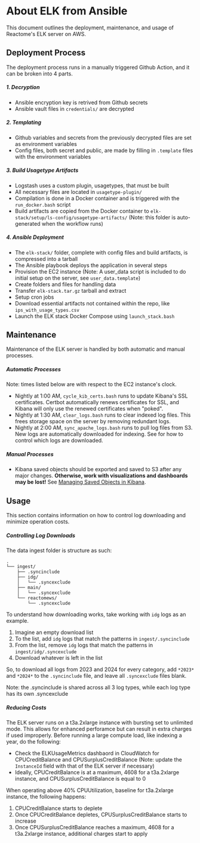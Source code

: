# About ELK from Ansible
This document outlines the deployment, maintenance, and usage of Reactome's ELK server on AWS.

## Deployment Process
The deployment process runs in a manually triggered Github Action, and it can be broken into 4 parts.

##### 1. Decryption
- Ansible encryption key is retrived from Github secrets
- Ansible vault files in `credentials/` are decrypted

##### 2. Templating
- Github variables and secrets from the previously decrypted files are set as environment variables
- Config files, both secret and public, are made by filling in `.template` files with the environment variables

##### 3. Build Usagetype Artifacts
- Logstash uses a custom plugin, usagetypes, that must be built
- All necessary files are located in `usagetype-plugin/`
- Compilation is done in a Docker container and is triggered with the `run_docker.bash` script
- Build artifacts are copied from the Docker container to `elk-stack/setup/ls-config/usagetype-artifacts/` (Note: this folder is auto-generated when the workflow runs)

##### 4. Ansible Deployment
- The `elk-stack/` folder, complete with config files and build artifacts, is compressed into a tarball
- The Ansible playbook deploys the application in several steps
 - Provision the EC2 instance (Note: A user_data script is included to do initial setup on the server, see `user_data.template`)
 - Create folders and files for handling data
 - Transfer `elk-stack.tar.gz` tarball and extract
 - Setup cron jobs
 - Download essential artifacts not contained within the repo, like `ips_with_usage_types.csv`
 - Launch the ELK stack Docker Compose using `launch_stack.bash`

## Maintenance
Maintenance of the ELK server is handled by both automatic and manual processes.

##### Automatic Processes
Note: times listed below are with respect to the EC2 instance's clock.

- Nightly at 1:00 AM, `cycle_kib_certs.bash` runs to update Kibana's SSL certificates. Certbot automatically renews certificates for SSL, and Kibana will only use the renewed certificates when "poked".
- Nightly at 1:30 AM, `clear_logs.bash` runs to clear indexed log files. This frees storage space on the server by removing redundant logs.
- Nightly at 2:00 AM, `sync_apache_logs.bash` runs to pull log files from S3. New logs are automatically downloaded for indexing. See <link> for how to control which logs are downloaded.

##### Manual Processes
- Kibana saved objects should be exported and saved to S3 after any major changes. **Otherwise, work with visualizations and dashboards may be lost!** See [Managing Saved Objects in Kibana](https://www.elastic.co/guide/en/kibana/current/managing-saved-objects.html).

## Usage
This section contains information on how to control log downloading and minimize operation costs.

##### Controlling Log Downloads
The data ingest folder is structure as such:

```
.
└── ingest/
    ├── .syncinclude
    ├── idg/
    │   └── .syncexclude
    ├── main/
    │   └── .syncexclude
    └── reactomews/
        └── .syncexclude
```

To understand how downloading works, take working with `idg` logs as an example.
1. Imagine an empty download list
2. To the list, add `idg` logs that match the patterns in `ingest/.syncinclude`
3. From the list, remove `idg` logs that match the patterns in `ingest/idg/.syncexclude`
4. Download whatever is left in the list

So, to download all logs from 2023 and 2024 for every category, add `*2023*` and `*2024*` to the `.syncinclude` file, and leave all `.syncexclude` files blank.

Note: the .syncinclude is shared across all 3 log types, while each log type has its own .syncexclude

##### Reducing Costs
The ELK server runs on a t3a.2xlarge instance with bursting set to unlimited mode. This allows for enhanced perforamce but can result in extra charges if used improperly. Before running a large compute load, like indexing a year, do the following:
- Check the ELKUsageMetrics dashbaord in CloudWatch for CPUCreditBalance and CPUSurplusCreditBalance (Note: update the `InstanceId` field with that of the ELK server if necessary)
- Ideally, CPUCreditBalance is at a maximum, 4608 for a t3a.2xlarge instance, and CPUSurplusCreditBalance is equal to 0

When operating above 40% CPUUtilization, baseline for t3a.2xlarge instance, the following happens:
1. CPUCreditBalance starts to deplete
2. Once CPUCreditBalance depletes, CPUSurplusCreditBalance starts to increase
3. Once CPUSurplusCreditBalance reaches a maximum, 4608 for a t3a.2xlarge instance, additional charges start to apply

